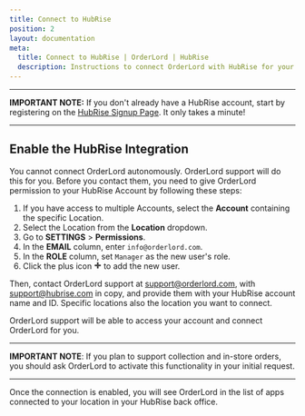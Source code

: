 ```yaml
---
title: Connect to HubRise
position: 2
layout: documentation
meta:
  title: Connect to HubRise | OrderLord | HubRise
  description: Instructions to connect OrderLord with HubRise for your EPOS to work with other apps as a cohesive whole. Connect apps and synchronise your data.
---
```


---

**IMPORTANT NOTE:** If you don't already have a HubRise account, start by registering on the [HubRise Signup Page](https://manager.hubrise.com/signup). It only takes a minute!

---

## Enable the HubRise Integration

You cannot connect OrderLord autonomously. OrderLord support will do this for you. Before you contact them, you need to give OrderLord permission to your HubRise Account by following these steps:

1. If you have access to multiple Accounts, select the **Account** containing the specific Location.
1. Select the Location from the **Location** dropdown.
1. Go to **SETTINGS** > **Permissions**.
1. In the **EMAIL** column, enter `info@orderlord.com`.
1. In the **ROLE** column, set `Manager` as the new user's role.
1. Click the plus icon <InlineImage width="13" height="13">![Plus icon](../images/add-icon.png)</InlineImage> to add the new user.

Then, contact OrderLord support at [support@orderlord.com](mailto:support@orderlord.com), with [support@hubrise.com](mailto:support@hubrise.com) in copy, and provide them with your HubRise account name and ID. Specific locations also the location you want to connect.

OrderLord support will be able to access your account and connect OrderLord for you.

---

**IMPORTANT NOTE**: If you plan to support collection and in-store orders, you should ask OrderLord to activate this functionality in your initial request.

---

Once the connection is enabled, you will see OrderLord in the list of apps connected to your location in your HubRise back office.
